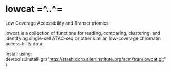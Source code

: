 # lowcat =^..^=

Low Coverage Accessibility and Transcriptomics

lowcat is a collection of functions for reading, comparing, clustering, and identifying 
single-cell ATAC-seq or other similar, low-coverage chromatin accessibility data.

Install using:
devtools::install_git("http://stash.corp.alleninstitute.org/scm/tran/lowcat.git")
